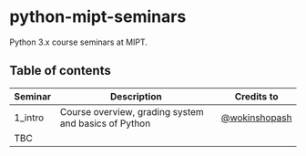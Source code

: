# python-mipt-seminars
Python 3.x course seminars at MIPT.

## Table of contents


Seminar | Description | Credits to
--- | --- | ---
1_intro | Course overview, grading system and basics of Python | [@wokinshopash](https://github.com/wokinshopash)
TBC | |

